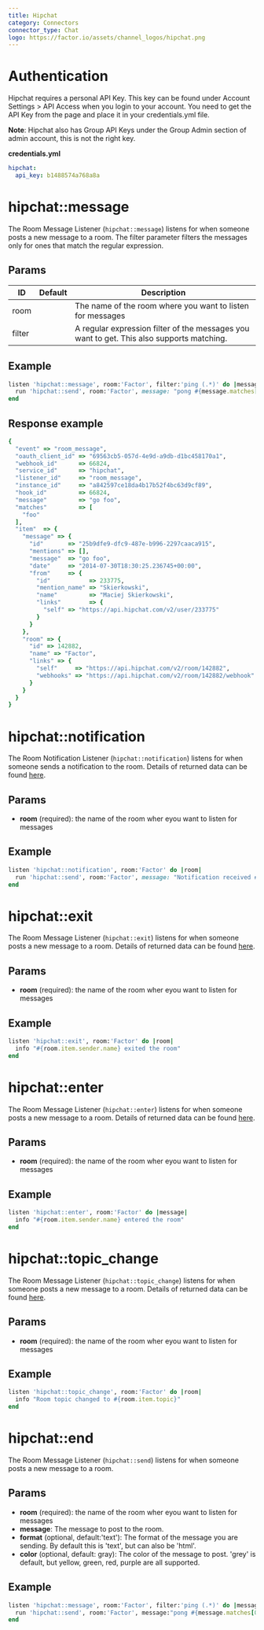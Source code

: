 ```yaml
---
title: Hipchat
category: Connectors
connector_type: Chat
logo: https://factor.io/assets/channel_logos/hipchat.png
---
```

# Authentication
Hipchat requires a personal API Key. This key can be found under Account Settings > API Access when you login to your account. You need to get the API Key from the page and place it in your credentials.yml file.

**Note**: Hipchat also has Group API Keys under the Group Admin section of admin account, this is not the right key.

**credentials.yml**

```yaml
hipchat:
  api_key: b1488574a768a8a
```


# hipchat::message
The Room Message Listener (`hipchat::message`) listens for when someone posts a new message to a room. The filter parameter filters the messages only for ones that match the regular expression.

## Params

ID | Default | Description
--- | --- | ---
room | | The name of the room where you want to listen for messages
filter | | A regular expression filter of the messages you want to get. This also supports matching.


## Example
```ruby
listen 'hipchat::message', room:'Factor', filter:'ping (.*)' do |message|
  run 'hipchat::send', room:'Factor', message: "pong #{message.matches[0]}"
end
```


## Response example
```ruby
{
  "event" => "room_message",
  "oauth_client_id" => "69563cb5-057d-4e9d-a9db-d1bc458170a1",
  "webhook_id"      => 66824,
  "service_id"      => "hipchat",
  "listener_id"     => "room_message",
  "instance_id"     => "a842597ce18da4b17b52f4bc63d9cf89",
  "hook_id"         => 66824,
  "message"         => "go foo",
  "matches"         => [
    "foo"
  ],
  "item"  => {
    "message" => {
      "id"       => "25b9dfe9-dfc9-487e-b996-2297caaca915",
      "mentions" => [],
      "message"  => "go foo",
      "date"     => "2014-07-30T18:30:25.236745+00:00",
      "from"     => {
        "id"           => 233775,
        "mention_name" => "Skierkowski",
        "name"         => "Maciej Skierkowski",
        "links"        => {
          "self" => "https://api.hipchat.com/v2/user/233775"
        }
      }
    },
    "room" => {
      "id" => 142882,
      "name" => "Factor",
      "links" => {
        "self"     => "https://api.hipchat.com/v2/room/142882",
        "webhooks" => "https://api.hipchat.com/v2/room/142882/webhook"
      }
    }
  }
}
```

# hipchat::notification
The Room Notification Listener (`hipchat::notification`) listens for when someone sends a notification to the room. Details of returned data can be found [here](https://www.hipchat.com/docs/apiv2/webhooks#room_notification).

## Params
- **room** (required): the name of the room wher eyou want to listen for messages

## Example
```ruby
listen 'hipchat::notification', room:'Factor' do |room|
  run 'hipchat::send', room:'Factor', message: "Notification received #{room.item.message.message}"
end
```

# hipchat::exit
The Room Message Listener (`hipchat::exit`) listens for when someone posts a new message to a room.  Details of returned data can be found [here](https://www.hipchat.com/docs/apiv2/webhooks#room_exit).

## Params
- **room** (required): the name of the room wher eyou want to listen for messages

## Example

```ruby
listen 'hipchat::exit', room:'Factor' do |room|
  info "#{room.item.sender.name} exited the room"
end
```

# hipchat::enter
The Room Message Listener (`hipchat::enter`) listens for when someone posts a new message to a room. Details of returned data can be found [here](https://www.hipchat.com/docs/apiv2/webhooks#room_enter).

## Params
- **room** (required): the name of the room wher eyou want to listen for messages

## Example
```ruby
listen 'hipchat::enter', room:'Factor' do |message|
  info "#{room.item.sender.name} entered the room"
end
```

# hipchat::topic_change
The Room Message Listener (`hipchat::topic_change`) listens for when someone posts a new message to a room. Details of returned data can be found [here](https://www.hipchat.com/docs/apiv2/webhooks#room_topic_change).

## Params
- **room** (required): the name of the room wher eyou want to listen for messages

## Example

```ruby
listen 'hipchat::topic_change', room:'Factor' do |room|
  info "Room topic changed to #{room.item.topic}"
end
```

# hipchat::end
The Room Message Listener (`hipchat::send`) listens for when someone posts a new message to a room.

## Params
- **room** (required): the name of the room wher eyou want to listen for messages
- **message**: The message to post to the room.
- **format** (optional, default:'text'): The format of the message you are sending. By default this is 'text', but can also be 'html'.
- **color** (optional, default: gray): The color of the message to post. 'grey' is default, but yellow, green, red, purple are all supported.

## Example

```ruby
listen 'hipchat::message', room:'Factor', filter:'ping (.*)' do |message|
  run 'hipchat::send', room:'Factor', message:"pong #{message.matches[0]}", color: 'green'
end
```